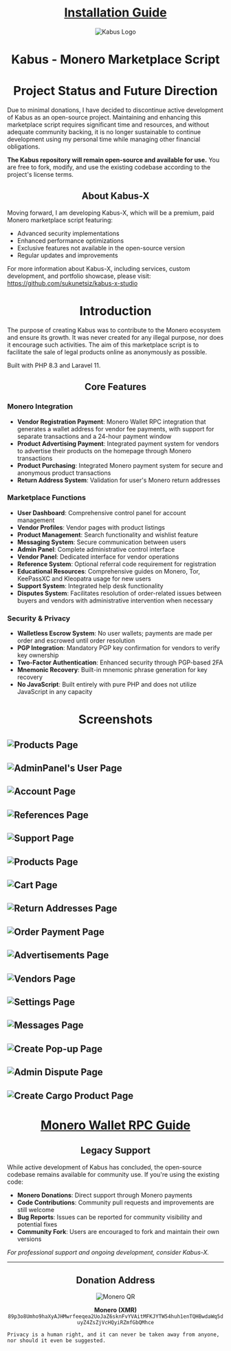 <div align="center">
  <h1><a href="docs/INSTALLATION.md">Installation Guide</a></h1>
</div>

<div align="center">
  <img src="public/images/kabus.png" alt="Kabus Logo">
</div>

<div align="center">
  <h1>Kabus - Monero Marketplace Script</h1>
</div>

<div align="center">
    <h1>Project Status and Future Direction</h1>
</div>

Due to minimal donations, I have decided to discontinue active development of Kabus as an open-source project. Maintaining and enhancing this marketplace script requires significant time and resources, and without adequate community backing, it is no longer sustainable to continue development using my personal time while managing other financial obligations.

**The Kabus repository will remain open-source and available for use.** You are free to fork, modify, and use the existing codebase according to the project's license terms.

<div align="center">
    <h2>About Kabus-X</h2>
</div>

Moving forward, I am developing Kabus-X, which will be a premium, paid Monero marketplace script featuring:

- Advanced security implementations
- Enhanced performance optimizations
- Exclusive features not available in the open-source version
- Regular updates and improvements

For more information about Kabus-X, including services, custom development, and portfolio showcase, please visit: https://github.com/sukunetsiz/kabus-x-studio

<div align="center">
    <h1>Introduction</h1>
</div>

The purpose of creating Kabus was to contribute to the Monero ecosystem and ensure its growth. It was never created for any illegal purpose, nor does it encourage such activities. The aim of this marketplace script is to facilitate the sale of legal products online as anonymously as possible.

Built with PHP 8.3 and Laravel 11.

<div align="center">
    <h2>Core Features</h2>
</div>

### Monero Integration
- **Vendor Registration Payment**: Monero Wallet RPC integration that generates a wallet address for vendor fee payments, with support for separate transactions and a 24-hour payment window
- **Product Advertising Payment**: Integrated payment system for vendors to advertise their products on the homepage through Monero transactions
- **Product Purchasing**: Integrated Monero payment system for secure and anonymous product transactions
- **Return Address System**: Validation for user's Monero return addresses

### Marketplace Functions
- **User Dashboard**: Comprehensive control panel for account management
- **Vendor Profiles**: Vendor pages with product listings
- **Product Management**: Search functionality and wishlist feature
- **Messaging System**: Secure communication between users
- **Admin Panel**: Complete administrative control interface
- **Vendor Panel**: Dedicated interface for vendor operations
- **Reference System**: Optional referral code requirement for registration
- **Educational Resources**: Comprehensive guides on Monero, Tor, KeePassXC and Kleopatra usage for new users
- **Support System**: Integrated help desk functionality
- **Disputes System**: Facilitates resolution of order-related issues between buyers and vendors with administrative intervention when necessary

### Security & Privacy
- **Walletless Escrow System**: No user wallets; payments are made per order and escrowed until order resolution
- **PGP Integration**: Mandatory PGP key confirmation for vendors to verify key ownership
- **Two-Factor Authentication**: Enhanced security through PGP-based 2FA
- **Mnemonic Recovery**: Built-in mnemonic phrase generation for key recovery
- **No JavaScript**: Built entirely with pure PHP and does not utilize JavaScript in any capacity

<div align="center">
    <h1>Screenshots</h1>
</div>

![Products Page](docs/1.png)
---
![AdminPanel's User Page](docs/2.png)
---
![Account Page](docs/3.png)
---
![References Page](docs/4.png)
---
![Support Page](docs/5.png)
---
![Products Page](docs/6.png)
---
![Cart Page](docs/7.png)
---
![Return Addresses Page](docs/8.png)
---
![Order Payment Page](docs/9.png)
---
![Advertisements Page](docs/10.png)
---
![Vendors Page](docs/11.png)
---
![Settings Page](docs/12.png)
---
![Messages Page](docs/13.png)
---
![Create Pop-up Page](docs/14.png)
---
![Admin Dispute Page](docs/15.png)
---
![Create Cargo Product Page](docs/16.png)
---

<div align="center">
  <h1><a href="docs/CONNECTING-MONERO-RPC.md">Monero Wallet RPC Guide</a></h1>
</div>

<div align="center">
    <h2>Legacy Support</h2>
</div>

While active development of Kabus has concluded, the open-source codebase remains available for community use. If you're using the existing code:

- **Monero Donations**: Direct support through Monero payments
- **Code Contributions**: Community pull requests and improvements are still welcome
- **Bug Reports**: Issues can be reported for community visibility and potential fixes
- **Community Fork**: Users are encouraged to fork and maintain their own versions

*For professional support and ongoing development, consider Kabus-X.*

---

<div align="center">

## Donation Address

![Monero QR](docs/monero-donate.png)

**Monero (XMR)** `89p3o8Umho9haXyAJHMwrfeeqea2UoJaZ6sknFvYVAitMFKJYTW54huh1enTQHBwdaWq5duyZ4ZsZjVcHQyiRZmfGbQMhce`

</div>

```
Privacy is a human right, and it can never be taken away from anyone, nor should it even be suggested.
```
